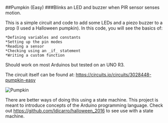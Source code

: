 ##Pumpkin (Easy)
###Blinks an LED and buzzer when PIR sensor senses motion.

This is a simple circuit and code to add some LEDs and a piezo buzzer to a prop (I used a Halloween pumpkin). In this code, you will see the basics of:

	*Defining variables and constants
	*Setting up the pin modes
	*Reading a sensor
	*Checking using an _if_ statement
	*Writing a custom function

Should work on most Arduinos but tested on an UNO R3.

The circuit itself can be found at:
https://circuits.io/circuits/3028448-pumpkin-easy

![Pumpkin](http://photos2.meetupstatic.com/photos/event/4/e/0/a/highres_455479978.jpeg)

There are better ways of doing this using a state machine. This project is meant to introduce concepts of the Arduino programming language. Check out https://github.com/ldicarro/halloween_2016 to see use with a state machine.
